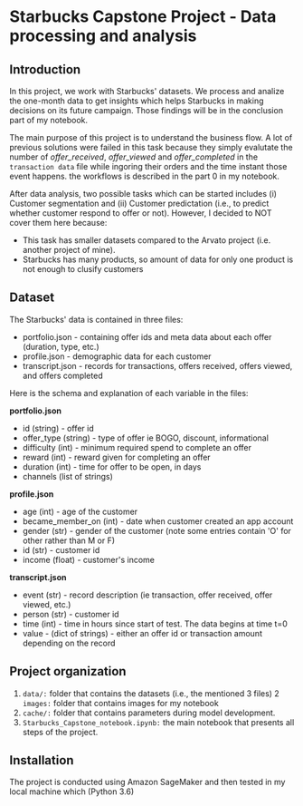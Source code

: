 # Starbucks Capstone Project - Data processing and analysis

## Introduction<a name="introduction"></a>
In this project, we work with Starbucks' datasets. We process and analize the one-month data to get insights which helps Starbucks in making decisions on its future campaign. Those findings will be in the conclusion part of my notebook.

The main purpose of this project is to understand the business flow. A lot of previous solutions were failed in this task because they simply evalutate the number of *offer_received*, *offer_viewed* and *offer_completed* in the `transaction data` file while ingoring their orders and the time instant those event happens. the workflows is described in the part 0 in my notebook.

After data analysis, two possible tasks which can be started includes (i) Customer segmentation and (ii) Customer predictation (i.e., to predict whether customer respond to offer or not). However, I decided to NOT cover them here because:
* This task has smaller datasets compared to the Arvato project (i.e. another project of mine). 
* Starbucks has many products, so amount of data for only one product is not enough to clusify customers

## Dataset<a name="data"></a>
The Starbucks' data is contained in three files:

* portfolio.json - containing offer ids and meta data about each offer (duration, type, etc.)
* profile.json - demographic data for each customer
* transcript.json - records for transactions, offers received, offers viewed, and offers completed

Here is the schema and explanation of each variable in the files:

**portfolio.json**
* id (string) - offer id
* offer_type (string) - type of offer ie BOGO, discount, informational
* difficulty (int) - minimum required spend to complete an offer
* reward (int) - reward given for completing an offer
* duration (int) - time for offer to be open, in days
* channels (list of strings)

**profile.json**
* age (int) - age of the customer 
* became_member_on (int) - date when customer created an app account
* gender (str) - gender of the customer (note some entries contain 'O' for other rather than M or F)
* id (str) - customer id
* income (float) - customer's income

**transcript.json**
* event (str) - record description (ie transaction, offer received, offer viewed, etc.)
* person (str) - customer id
* time (int) - time in hours since start of test. The data begins at time t=0
* value - (dict of strings) - either an offer id or transaction amount depending on the record


## Project organization<a name="organization"></a>
1. `data/:` folder that contains the datasets (i.e., the mentioned 3 files)
2  `images:` folder that contains images for my notebook
3. `cache/:` folder that contains parameters during model development.
4. `Starbucks_Capstone_notebook.ipynb:` the main notebook that presents all steps of the project.

## Installation<a name="installation"></a>
The project is conducted using Amazon SageMaker and then tested in my local machine which (Python 3.6)

